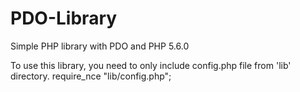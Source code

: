 # PDO-Library
Simple PHP library with PDO and PHP 5.6.0

To use this library, you need to only include config.php file from 'lib' directory.
require_nce "lib/config.php";
